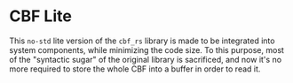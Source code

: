 # CBF Lite
This `no-std` lite version of the `cbf_rs` library is made to be integrated into system components,
while minimizing the code size. To this purpose, most of the "syntactic sugar" of the original library
is sacrificed, and now it's no more required to store the whole CBF into a buffer in order to read it.
